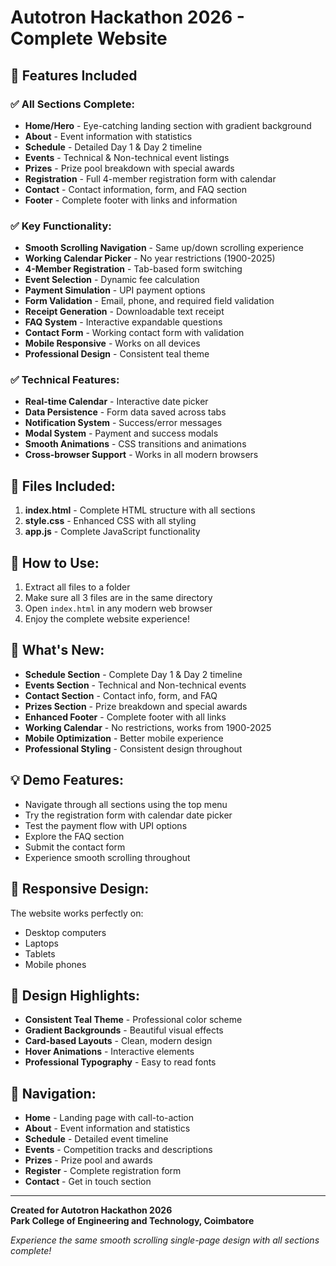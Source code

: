 # Autotron Hackathon 2026 - Complete Website

## 🚀 Features Included

### ✅ All Sections Complete:
- **Home/Hero** - Eye-catching landing section with gradient background
- **About** - Event information with statistics
- **Schedule** - Detailed Day 1 & Day 2 timeline
- **Events** - Technical & Non-technical event listings
- **Prizes** - Prize pool breakdown with special awards
- **Registration** - Full 4-member registration form with calendar
- **Contact** - Contact information, form, and FAQ section
- **Footer** - Complete footer with links and information

### ✅ Key Functionality:
- **Smooth Scrolling Navigation** - Same up/down scrolling experience
- **Working Calendar Picker** - No year restrictions (1900-2025)
- **4-Member Registration** - Tab-based form switching
- **Event Selection** - Dynamic fee calculation
- **Payment Simulation** - UPI payment options
- **Form Validation** - Email, phone, and required field validation
- **Receipt Generation** - Downloadable text receipt
- **FAQ System** - Interactive expandable questions
- **Contact Form** - Working contact form with validation
- **Mobile Responsive** - Works on all devices
- **Professional Design** - Consistent teal theme

### ✅ Technical Features:
- **Real-time Calendar** - Interactive date picker
- **Data Persistence** - Form data saved across tabs
- **Notification System** - Success/error messages
- **Modal System** - Payment and success modals
- **Smooth Animations** - CSS transitions and animations
- **Cross-browser Support** - Works in all modern browsers

## 📁 Files Included:

1. **index.html** - Complete HTML structure with all sections
2. **style.css** - Enhanced CSS with all styling
3. **app.js** - Complete JavaScript functionality

## 🔧 How to Use:

1. Extract all files to a folder
2. Make sure all 3 files are in the same directory
3. Open `index.html` in any modern web browser
4. Enjoy the complete website experience!

## 🌟 What's New:

- **Schedule Section** - Complete Day 1 & Day 2 timeline
- **Events Section** - Technical and Non-technical events
- **Contact Section** - Contact info, form, and FAQ
- **Prizes Section** - Prize breakdown and special awards
- **Enhanced Footer** - Complete footer with all links
- **Working Calendar** - No restrictions, works from 1900-2025
- **Mobile Optimization** - Better mobile experience
- **Professional Styling** - Consistent design throughout

## 💡 Demo Features:

- Navigate through all sections using the top menu
- Try the registration form with calendar date picker
- Test the payment flow with UPI options
- Explore the FAQ section
- Submit the contact form
- Experience smooth scrolling throughout

## 📱 Responsive Design:

The website works perfectly on:
- Desktop computers
- Laptops
- Tablets
- Mobile phones

## 🎨 Design Highlights:

- **Consistent Teal Theme** - Professional color scheme
- **Gradient Backgrounds** - Beautiful visual effects
- **Card-based Layouts** - Clean, modern design
- **Hover Animations** - Interactive elements
- **Professional Typography** - Easy to read fonts

## 🔗 Navigation:

- **Home** - Landing page with call-to-action
- **About** - Event information and statistics
- **Schedule** - Detailed event timeline
- **Events** - Competition tracks and descriptions
- **Prizes** - Prize pool and awards
- **Register** - Complete registration form
- **Contact** - Get in touch section

---

**Created for Autotron Hackathon 2026**  
**Park College of Engineering and Technology, Coimbatore**

*Experience the same smooth scrolling single-page design with all sections complete!*
